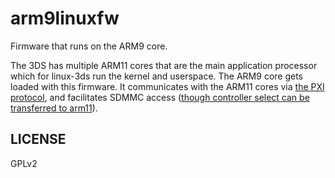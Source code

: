 # arm9linuxfw

Firmware that runs on the ARM9 core.

The 3DS has multiple ARM11 cores that are the main application processor which
for linux-3ds run the kernel and userspace. The ARM9 core gets loaded with this
firmware. It communicates with the ARM11 cores via
[the PXI protocol](https://www.3dbrew.org/wiki/PXI_Services), and facilitates
SDMMC access
([though controller select can be transferred to arm11](https://www.3dbrew.org/wiki/CONFIG9_Registers#CFG9_SDMMCCTL)).

## LICENSE

GPLv2
